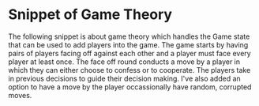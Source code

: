 # Snippet of Game Theory

The following snippet is about game theory which handles the Game state that can be used 
to add players into the game. The game starts by having pairs of players facing off against 
each other and a player must face every player at least once. The face off round conducts 
a move by a player in which they can either choose to confess or to cooperate. The players 
take in previous decisions to guide their decision making. I've also added an option 
to have a move by the player occassionally have random, corrupted moves.
